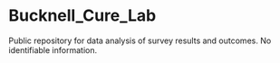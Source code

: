 # Bucknell_Cure_Lab
Public repository for data analysis of survey results and outcomes. No identifiable information.
